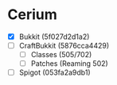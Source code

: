 # Cerium
- [x] Bukkit (5f027d2d1a2)
- [ ] CraftBukkit (5876cca4429)
  - [ ] Classes (505/702)
  - [ ] Patches (Reaming 502)
- [ ] Spigot (053fa2a9db1)